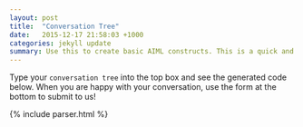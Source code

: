 ```yaml
---
layout: post
title:  "Conversation Tree"
date:   2015-12-17 21:58:03 +1000
categories: jekyll update
summary: Use this to create basic AIML constructs. This is a quick and easy way to get a 
---
```

Type your `conversation tree` into the top box and see the generated code below. When you are happy with your conversation, use the form at the bottom to submit to us!

{% include parser.html %}